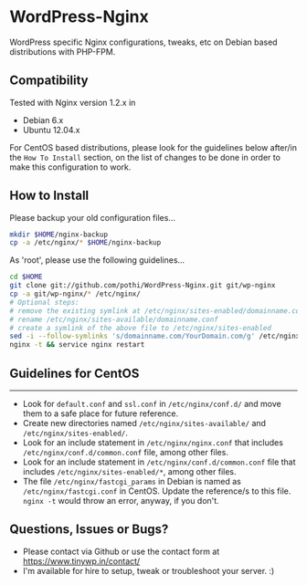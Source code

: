 WordPress-Nginx
===============

WordPress specific Nginx configurations, tweaks, etc on Debian based distributions with PHP-FPM.

Compatibility
-------------

Tested with Nginx version 1.2.x in
+ Debian 6.x
+ Ubuntu 12.04.x

For CentOS based distributions, please look for the guidelines below after/in the `How To Install` section, on the list of changes to be done in order to make this configuration to work.

How to Install
--------------

Please backup your old configuration files...

```bash
mkdir $HOME/nginx-backup
cp -a /etc/nginx/* $HOME/nginx-backup
```

As 'root', please use the following guidelines...
```bash
cd $HOME
git clone git://github.com/pothi/WordPress-Nginx.git git/wp-nginx
cp -a git/wp-nginx/* /etc/nginx/
# Optional steps:
# remove the existing symlink at /etc/nginx/sites-enabled/domainname.conf
# rename /etc/nginx/sites-available/domainname.conf
# create a symlink of the above file to /etc/nginx/sites-enabled
sed -i --follow-symlinks 's/domainname.com/YourDomain.com/g' /etc/nginx/sites-enabled/domainname.conf
nginx -t && service nginx restart
```

Guidelines for CentOS
---------------------
---------------------
+ Look for `default.conf` and `ssl.conf` in `/etc/nginx/conf.d/` and move them to a safe place for future reference.
+ Create new directories named `/etc/nginx/sites-available/` and `/etc/nginx/sites-enabled/`.
+ Look for an include statement in `/etc/nginx/nginx.conf` that includes `/etc/nginx/conf.d/common.conf` file, among other files.
+ Look for an include statement in `/etc/nginx/conf.d/common.conf` file that includes `/etc/nginx/sites-enabled/*`, among other files.
+ The file `/etc/nginx/fastcgi_params` in Debian is named as `/etc/nginx/fastcgi.conf` in CentOS. Update the reference/s to this file. `nginx -t` would throw an error, anyway, if you don't.


Questions, Issues or Bugs?
--------------------------

+ Please contact via Github or use the contact form at https://www.tinywp.in/contact/
+ I'm available for hire to setup, tweak or troubleshoot your server. :)
